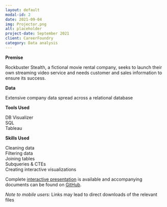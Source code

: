 ```yaml
---
layout: default
modal-id: 2
date: 2021-09-04
img: Projector.png
alt: placeholder
project-date: September 2021
client: CareerFoundry
category: Data analysis
---
```

**Premise**

Rockbuster Stealth, a fictional movie rental company, seeks to launch their own streaming video service and needs customer and sales information to ensure its success.

**Data**

Extensive company data spread across a relational database

**Tools Used**

DB Visualizer  
SQL  
Tableau

**Skills Used**

Cleaning data  
Filtering data  
Joining tables  
Subqueries & CTEs  
Creating interactive visualizations

Complete [interactive presentation](https://public.tableau.com/app/profile/errol.hinkamp/viz/Task3_10_16304181479750/RockbusterDataAnalysis?publish=yes) is available and accompanying documents can be found on [GitHub](https://github.com/ehinkamp/RockbusterStealth).

_Note to mobile users:_ Links may lead to direct downloads of the relevant files
